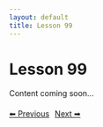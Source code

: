 ```yaml
---
layout: default
title: Lesson 99
---
```


# Lesson 99

Content coming soon...

<div style="margin-top: 20px;">
<a href="/docs/Advanced/Lessons/lesson_98.md" style="margin-right: 10px;">⬅ Previous</a><a href="/docs/Advanced/Lessons/lesson_100.md">Next ➡</a>
</div>
